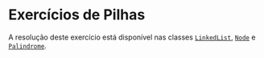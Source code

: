 # Exercícios de Pilhas

A resolução deste exercício está disponível nas classes [`LinkedList`](/Estruturas%20de%20Dados/src/Stack.java), [`Node`](/Estruturas%20de%20Dados/src/nodes/Node.java) e [`Palindrome`](./src/Palindrome.java).
